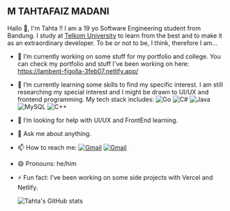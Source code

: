 ## M TAHTAFAIZ MADANI
Hallo 👋, I'm Tahta !! I am a 19 yo Software Engineering student from Bandung. I study at [Telkom University](#) to learn from the best and to make it as an extraordinary developer. To be or not to be, I think, therefore I am...
<!--
**tahtafa/tahtafa** is a ✨ _special_ ✨ repository because its `README.md` (this file) appears on your GitHub profile.

Here are some ideas to get you started:
-->
- 🔭 I’m currently working on some stuff for my portfolio and college. You can check my portfolio and stuff I've been working on here: https://lambent-figolla-3feb07.netlify.app/
- 🌱 I’m currently learning some skills to find my specific interest. I am still researching my special interest and I might be drawn to UI/UX and frontend programming. My tech stack includes:
![Go](https://img.shields.io/badge/Go-00ADD8?style=for-the-badge&logo=go&logoColor=white) ![C#](https://img.shields.io/badge/C%23-239120?style=for-the-badge&logo=c-sharp&logoColor=white) ![Java](https://img.shields.io/badge/Java-007396?style=for-the-badge&logo=java&logoColor=white) ![MySQL](https://img.shields.io/badge/MySQL-4479A1?style=for-the-badge&logo=mysql&logoColor=white) ![C++](https://img.shields.io/badge/C++-00599C?style=for-the-badge&logo=c%2B%2B&logoColor=white)
- 🤔 I’m looking for help with UI/UX and FrontEnd learning.
- 💬 Ask me about anything.
- 📫 How to reach me: [![Gmail](https://img.shields.io/badge/Gmail-red?logo=gmail)](mailto:tahtaemail@gmail.com)
  [![Gmail](https://img.shields.io/badge/Gmail-D14836?style=for-the-badge&logo=gmail&logoColor=white)](mailto:tahtaemail@gmail.com)

- 😄 Pronouns: he/him
- ⚡ Fun fact: I've been working on some side projects with Vercel and Netlify.

  ![Tahta's GitHub stats](https://github-readme-stats.vercel.app/api?username=tahtafa&show_icons=true&theme=radical)


